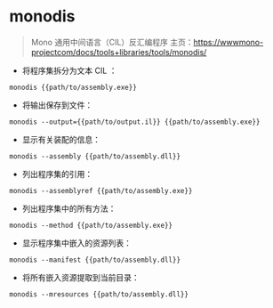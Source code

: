# monodis

> Mono 通用中间语言（CIL）反汇编程序
> 主页：<https://wwwmono-projectcom/docs/tools+libraries/tools/monodis/>

- 将程序集拆分为文本 CIL ：

`monodis {{path/to/assembly.exe}}`

- 将输出保存到文件：

`monodis --output={{path/to/output.il}} {{path/to/assembly.exe}}`

- 显示有关装配的信息：

`monodis --assembly {{path/to/assembly.dll}}`

- 列出程序集的引用：

`monodis --assemblyref {{path/to/assembly.exe}}`

- 列出程序集中的所有方法：

`monodis --method {{path/to/assembly.exe}}`

- 显示程序集中嵌入的资源列表：

`monodis --manifest {{path/to/assembly.dll}}`

- 将所有嵌入资源提取到当前目录：

`monodis --mresources {{path/to/assembly.dll}}`

[#]: contributors: ([潘潘])